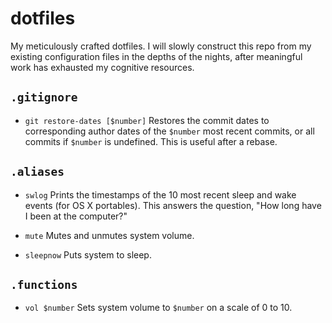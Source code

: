 # dotfiles
My meticulously crafted dotfiles. I will slowly construct this repo from my existing configuration files in the depths of the nights, after meaningful work has exhausted my cognitive resources.

## `.gitignore`
- `git restore-dates [$number]` Restores the commit dates to corresponding author dates of the `$number` most recent commits, or all commits if `$number` is undefined. This is useful after a rebase.

## `.aliases`
- `swlog` Prints the timestamps of the 10 most recent sleep and wake events (for OS X portables). This answers the question, "How long have I been at the computer?"

- `mute` Mutes and unmutes system volume.

- `sleepnow` Puts system to sleep.

## `.functions`
- `vol $number` Sets system volume to `$number` on a scale of 0 to 10.
